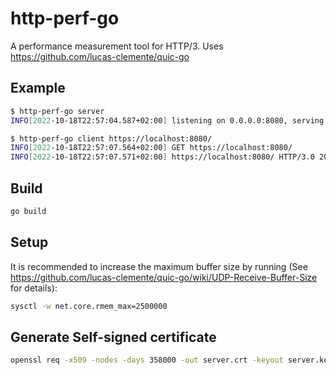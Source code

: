 # http-perf-go

A performance measurement tool for HTTP/3.
Uses https://github.com/lucas-clemente/quic-go

## Example
```bash
$ http-perf-go server
INFO[2022-10-18T22:57:04.587+02:00] listening on 0.0.0.0:8080, serving ./www
```

```bash
$ http-perf-go client https://localhost:8080/
INFO[2022-10-18T22:57:07.564+02:00] GET https://localhost:8080/                  
INFO[2022-10-18T22:57:07.571+02:00] https://localhost:8080/ HTTP/3.0 200 5 byte
```

## Build

```bash
go build
```

## Setup

It is recommended to increase the maximum buffer size by running (See https://github.com/lucas-clemente/quic-go/wiki/UDP-Receive-Buffer-Size for details):

```bash
sysctl -w net.core.rmem_max=2500000
```


## Generate Self-signed certificate

```bash
openssl req -x509 -nodes -days 358000 -out server.crt -keyout server.key -config server.req
```